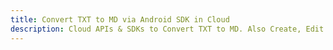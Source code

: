 ---title: Convert TXT to MD via Android SDK in Clouddescription: Cloud APIs & SDKs to Convert TXT to MD. Also Create, Edit & Render Microsoft Word & OpenOffice documents in the Cloud.---